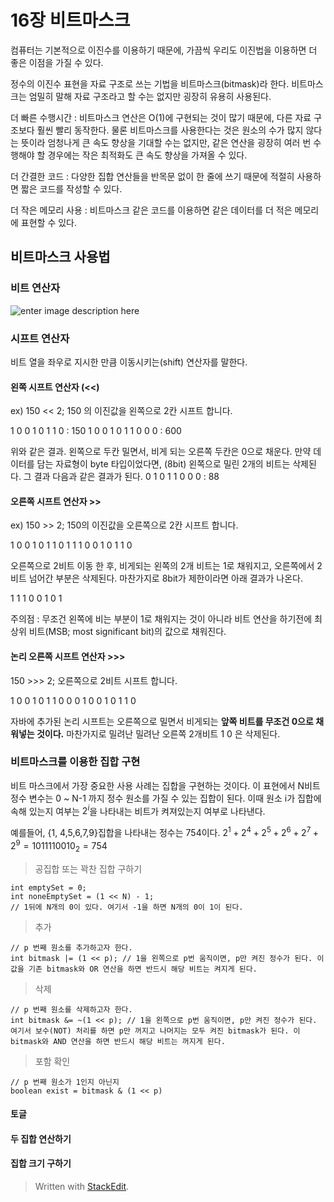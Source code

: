 # 16장 비트마스크

컴퓨터는 기본적으로 이진수를 이용하기 때문에, 가끔씩 우리도 이진법을 이용하면  더 좋은 이점을 가질 수 있다. 

정수의 이진수 표현을 자료 구조로 쓰는 기법을 비트마스크(bitmask)라 한다. 비트마스크는 엄밀히 말해 자료 구조라고 할 수는 없지만 굉장히 유용히 사용된다. 

더 빠른 수행시간
: 비트마스크 연산은 O(1)에 구현되는 것이 많기 때문에, 다른 자료 구조보다 훨씬 빨리 동작한다. 물론 비트마스크를 사용한다는 것은 원소의 수가 많지 않다는 뜻이라 엄청나게 큰 속도 향상을 기대할 수는 없지만, 같은 연산을 굉장히 여러 번 수행해야 할 경우에는 작은 최적화도 큰 속도 향상을 가져올 수 있다.

더 간결한 코드 
: 다양한 집합 연산들을 반목문 없이 한 줄에 쓰기 때문에 적절히 사용하면 짧은 코드를 작성할 수 있다. 

더 작은 메모리 사용
: 비트마스크 같은 코드를 이용하면 같은 데이터를 더 적은 메모리에 표현할 수 있다. 


## 비트마스크 사용법

### 비트 연산자

![enter image description here](https://lh3.googleusercontent.com/proxy/q2jrYrA9rjj-TgLZeL6RMbq9RGKuo1E_ws3N_K1GO6iJP4iW40e5wrmiafZWGmNkuZ4KJfA9n5vRQaWl9tuXO1VEXPLr-C-V72qPgVmrAOQhpzBJ7Wf9cawRZxDziEc0a9yaqqyjtD8bDUBfOwzk3IRxew)

### 시프트 연산자

비트 열을 좌우로 지시한 만큼 이동시키는(shift) 연산자를 말한다.

#### 왼쪽 시프트 연산자 (<<)

ex) 150 << 2; 150 의 이진값을 왼쪽으로 2칸 시프트 합니다.

1 0 0 1 0 1 1 0 : 150
1 0 0 1 0 1 1 0 0 0 : 600

위와 같은 결과. 왼쪽으로 두칸 밀면서, 비게 되는 오른쪽 두칸은 0으로 채운다.
만약 데이터를 담는 자료형이 byte 타입이었다면, (8bit) 왼쪽으로 밀린 2개의 비트는 삭제된다. 그 결과 다음과 같은 결과가 된다.
0 1 0 1 1 0 0 0 : 88

#### 오른쪽 시프트 연산자 >>

ex) 150 >> 2; 150의 이진값을 오른쪽으로 2칸 시프트 합니다.

1 0 0 1 0 1 1 0
1 1 1 0 0 1 0 1 1 0

오른쪽으로 2비트 이동 한 후, 비게되는 왼쪽의 2개 비트는 1로 채워지고, 오른쪽에서 2비트 넘어간 부분은 삭제된다. 마찬가지로 8bit가 제한이라면 아래 결과가 나온다.

1 1 1 0 0 1 0 1

주의점 : 무조건 왼쪽에 비는 부분이 1로 채워지는 것이 아니라 비트 연산을 하기전에 최상위 비트(MSB; most significant bit)의 값으로 채워진다. 
  
#### 논리 오른쪽 시프트 연산자 >>>

150 >>> 2; 오른쪽으로 2비트 시프트 합니다.

1 0 0 1 0 1 1 0
0 0 1 0 0 1 0 1 1 0

자바에 추가된 논리 시프트는 오른쪽으로 밀면서 비게되는 **앞쪽 비트를 무조건 0으로 채워넣는 것이다.** 마찬가지로 밀려난 밀려난 오른쪽 2개비트 1 0 은 삭제된다.

### 비트마스크를 이용한 집합 구현

비트 마스크에서 가장 중요한 사용 사례는 집합을 구현하는 것이다. 이 표현에서 N비트 정수 변수는 0 ~ N-1 까지 정수 원소를 가질 수 있는 집합이 된다. 이때 원소 i가 집합에 속해 있는지 여부는 $2^i$을 나타내는 비트가 켜져있는지 여부로 나타낸다. 

예를들어, {1, 4,5,6,7,9}집합을 나타내는 정수는 754이다. 
$2^1 + 2^4 + 2^5 + 2^6 + 2^7 +2^9 = 10 1111 0010_2 =754$ 

>공집합 또는 꽉찬 집합 구하기
```
int emptySet = 0;
int noneEmptySet = (1 << N) - 1; 
// 1뒤에 N개의 0이 있다. 여기서 -1을 하면 N개의 0이 1이 된다.
```

>추가
```
// p 번째 원소를 추가하고자 한다. 
int bitmask |= (1 << p); // 1을 왼쪽으로 p번 움직이면, p만 켜진 정수가 된다. 이 값을 기존 bitmask와 OR 연산을 하면 반드시 해당 비트는 켜지게 된다. 
```
> 삭제
```
// p 번째 원소를 삭제하고자 한다. 
int bitmask &= ~(1 << p); // 1을 왼쪽으로 p번 움직이면, p만 켜진 정수가 된다. 여기서 보수(NOT) 처리를 하면 p만 꺼지고 나머지는 모두 켜진 bitmask가 된다. 이 bitmask와 AND 연산을 하면 반드시 해당 비트는 꺼지게 된다.
``` 
>포함 확인 
```
// p 번째 원소가 1인지 아닌지
boolean exist = bitmask & (1 << p)
``` 


#### 토글

#### 두 집합 연산하기 

#### 집합 크기 구하기



> Written with [StackEdit](https://stackedit.io/).
<!--stackedit_data:
eyJoaXN0b3J5IjpbLTU3MjI4MjgxMywtMTg3MDU3NzQ1MywtMj
c1MTQwODc4LC02NDIyMTQ5NSw0MTE0MTk0OTEsMjIwNjc2NjAs
LTcxNTM0MjgyMywtMzQzODIwNzA5LDE4NjU1OTg0ODAsOTk5OT
kwNjEzLC0xNjM3OTU4MzEyXX0=
-->